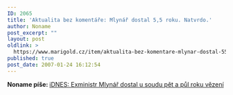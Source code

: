 ```yaml
---
ID: 2065
title: 'Aktualita bez komentáře: Mlynář dostal 5,5 roku. Natvrdo.'
author: Noname
post_excerpt: ""
layout: post
oldlink: >
  https://www.marigold.cz/item/aktualita-bez-komentare-mlynar-dostal-55-roku-natvrdo
published: true
post_date: 2007-01-24 16:12:54
---
```

<texy><strong>Noname píše: </strong> <a href="http://zpravy.idnes.cz/exministr-mlynar-dostal-u-soudu-pet-a-pul-roku-vezeni-pf1-/krimi.asp?c=A070124_141226_krimi_cen">iDNES: Exministr Mlynář dostal u soudu pět a půl roku vězení</a>
